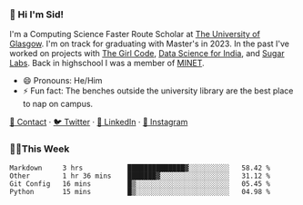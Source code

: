 ### 👋 Hi I'm Sid!
I'm a Computing Science Faster Route Scholar at [The University of Glasgow](https://gla.ac.uk). I'm on track for graduating with Master's in 2023. In the past I've worked on projects with [The Girl Code](https://thegirlcode.co/), [Data Science for India](), and [Sugar Labs](https://sugarlabs.org/). Back in highschool I was a member of [MINET](https://minet.co/). 

- 😄 Pronouns: He/Him
- ⚡ Fun fact: The benches outside the university library are the best place to nap on campus.

[📇 Contact](https://sid.gg/) · [🐦 Twitter](https://twitter.com/scholaronroad) · [👔 LinkedIn](https://linkedin.com/in/sidhant-bhavnani) · [📸 Instagram](https://www.instagram.com/bhavnani.pvt/) 

### 👨‍💻This Week
<!--START_SECTION:waka-->
```text
Markdown     3 hrs           ██████████████▓░░░░░░░░░░   58.42 % 
Other        1 hr 36 mins    ███████▓░░░░░░░░░░░░░░░░░   31.12 % 
Git Config   16 mins         █▒░░░░░░░░░░░░░░░░░░░░░░░   05.45 % 
Python       15 mins         █▒░░░░░░░░░░░░░░░░░░░░░░░   04.98 % 
```
<!--END_SECTION:waka-->
